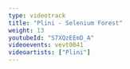 ```yaml
---
type: videotrack
title: "Plini - Selenium Forest"
weight: 13
youtubeId: "S7XQzEEmD_A"
videoevents: vevt0041
videoartists: ["Plini"]
---
```

